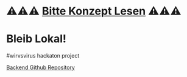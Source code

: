 # ⚠️⚠️⚠️ [Bitte Konzept Lesen](Bleib_lokal__1_016_b_lokale-unternehmen_konzept.pdf) ⚠️⚠️⚠️

# Bleib Lokal!

#wirvsvirus hackaton project

[Backend Github Repository](https://github.com/bcye/lokalshoppen)
